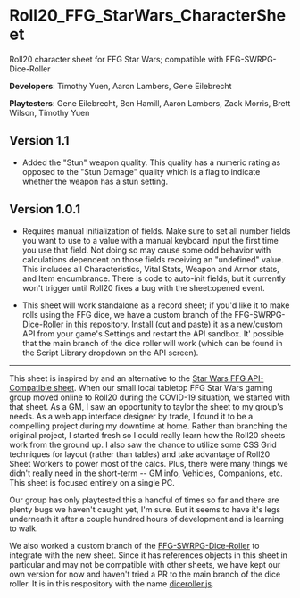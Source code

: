 # Roll20_FFG_StarWars_CharacterSheet
Roll20 character sheet for FFG Star Wars; compatible with FFG-SWRPG-Dice-Roller

**Developers**:  Timothy Yuen, Aaron Lambers, Gene Eilebrecht

**Playtesters**:  Gene Eilebrecht, Ben Hamill, Aaron Lambers, Zack Morris, Brett Wilson, Timothy Yuen

## Version 1.1

* Added the "Stun" weapon quality.  This quality has a numeric rating as opposed to the "Stun Damage" quality which is a flag to indicate whether the weapon has a stun setting. 

## Version 1.0.1

* Requires manual initialization of fields. Make sure to set all number fields you want to use to a value with a manual keyboard input the first time you use that field. Not doing so may cause some odd behavior with calculations dependent on those fields receiving an "undefined" value. This includes all Characteristics, Vital Stats, Weapon and Armor stats, and Item encumbrance. There is code to auto-init fields, but it currently won't trigger until Roll20 fixes a bug with the sheet:opened event.

* This sheet will work standalone as a record sheet; if you'd like it to make rolls using the FFG dice, we have a custom branch of the FFG-SWRPG-Dice-Roller in this repository. Install (cut and paste) it as a new/custom API from your game's Settings and restart the API sandbox. It' possible that the main branch of the dice roller will work (which can be found in the Script Library dropdown on the API screen).

---------

This sheet is inspired by and an alternative to the [Star Wars FFG API-Compatible sheet](https://github.com/Roll20/roll20-character-sheets/tree/master/Star%20Wars%20FFG%20API-Compatible).  When our small local tabletop FFG Star Wars gaming group moved online to Roll20 during the COVID-19 situation, we started with that sheet.  As a GM, I saw an opportunity to taylor the sheet to my group's needs.  As a web app interface designer by trade, I found it to be a compelling project during my downtime at home.  Rather than branching the original project, I started fresh so I could really learn how the Roll20 sheets work from the ground up.  I also saw the chance to utilize some CSS Grid techniques for layout (rather than tables) and take advantage of Roll20 Sheet Workers to power most of the calcs.  Plus, there were many things we didn't really need in the short-term -- GM info, Vehicles, Companions, etc.  This sheet is focused entirely on a single PC.

Our group has only playtested this a handful of times so far and there are plenty bugs we haven't caught yet, I'm sure.  But it seems to have it's legs underneath it after a couple hundred hours of development and is learning to walk.

We also worked a custom branch of the [FFG-SWRPG-Dice-Roller](https://github.com/Roll20/roll20-api-scripts/tree/master/FFG-SWRPG-Dice-Roller) to integrate with the new sheet.  Since it has references objects in this sheet in particular and may not be compatible with other sheets, we have kept our own version for now and haven't tried a PR to the main branch of the dice roller.  It is in this respository with the name [diceroller.js](https://github.com/Roll20/roll20-character-sheets/blob/master/Star%20Wars%20FFG%20Alternate/diceroller.js).